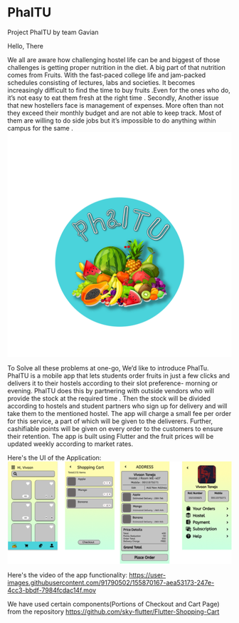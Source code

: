 # PhalTU
Project PhalTU by team Gavian

Hello, There 

We all are aware how challenging hostel life can be and biggest of those challenges is getting proper nutrition in the diet. A big part of that nutrition comes from Fruits. With the fast-paced college life and jam-packed schedules consisting of lectures, labs and societies. It becomes increasingly difficult to find the time to buy fruits .Even for the ones who do, it’s not easy to eat them fresh at the right time .
Secondly, 
Another issue that new hostellers face is management of expenses. More often than not they exceed their monthly budget and are not able to keep track. Most of them are willing to do side jobs but it’s impossible to do anything within campus for the same . 
![](Images/PhalTU_Logo.png)
 
To Solve all these problems at one-go, We’d like to introduce PhalTu.
PhalTU is a mobile app that lets students order fruits in just a few clicks and delivers it to their hostels according to their slot preference- morning or evening. PhalTU does this by partnering with outside vendors who will provide the stock at the required time . Then the stock will be divided according to hostels and student partners who sign up for delivery and will take them to the mentioned hostel. 
The app will charge a small fee per order for this service, a part of which will be given to the deliverers. 
Further, cashifiable points will be given on every order to the customers to ensure their retention. 
The app is built using Flutter and the fruit prices will be updated weekly according to market rates.

Here's the UI of the Application:
![](Images/HackTU%20App%20UI.png)


Here's the video of the app functionality:
https://user-images.githubusercontent.com/91790502/155870167-aea53173-247e-4cc3-bbdf-7984fcdac14f.mov



We have used certain components(Portions of Checkout and Cart Page) from the repository https://github.com/sky-flutter/Flutter-Shopping-Cart

